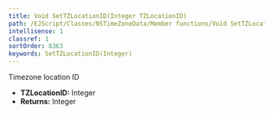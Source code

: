 ```yaml
---
title: Void SetTZLocationID(Integer TZLocationID)
path: /EJScript/Classes/NSTimeZoneData/Member functions/Void SetTZLocationID(Integer p_0)
intellisense: 1
classref: 1
sortOrder: 8363
keywords: SetTZLocationID(Integer)
---
```



Timezone location ID



* **TZLocationID:** Integer
* **Returns:** Integer


